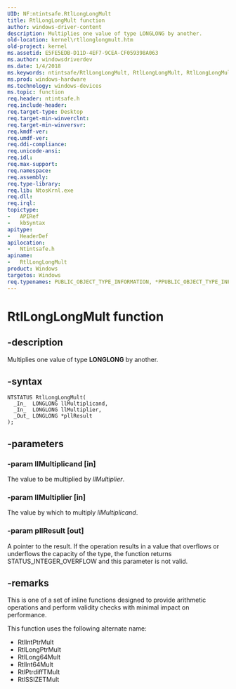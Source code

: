 ```yaml
---
UID: NF:ntintsafe.RtlLongLongMult
title: RtlLongLongMult function
author: windows-driver-content
description: Multiplies one value of type LONGLONG by another.
old-location: kernel\rtllonglongmult.htm
old-project: kernel
ms.assetid: E5FE5EDB-D11D-4EF7-9CEA-CF059398A063
ms.author: windowsdriverdev
ms.date: 1/4/2018
ms.keywords: ntintsafe/RtlLongLongMult, RtlLongLongMult, RtlLongLongMult function [Kernel-Mode Driver Architecture], kernel.rtllonglongmult
ms.prod: windows-hardware
ms.technology: windows-devices
ms.topic: function
req.header: ntintsafe.h
req.include-header: 
req.target-type: Desktop
req.target-min-winverclnt: 
req.target-min-winversvr: 
req.kmdf-ver: 
req.umdf-ver: 
req.ddi-compliance: 
req.unicode-ansi: 
req.idl: 
req.max-support: 
req.namespace: 
req.assembly: 
req.type-library: 
req.lib: NtosKrnl.exe
req.dll: 
req.irql: 
topictype: 
-	APIRef
-	kbSyntax
apitype: 
-	HeaderDef
apilocation: 
-	Ntintsafe.h
apiname: 
-	RtlLongLongMult
product: Windows
targetos: Windows
req.typenames: PUBLIC_OBJECT_TYPE_INFORMATION, *PPUBLIC_OBJECT_TYPE_INFORMATION
---
```


# RtlLongLongMult function


## -description


Multiplies one value of type <b>LONGLONG</b> by another.


## -syntax


````
NTSTATUS RtlLongLongMult(
  _In_  LONGLONG llMultiplicand,
  _In_  LONGLONG llMultiplier,
  _Out_ LONGLONG *pllResult
);
````


## -parameters




### -param llMultiplicand [in]

The value to be multiplied by <i>llMultiplier</i>.


### -param llMultiplier [in]

The value by which to multiply <i>llMultiplicand</i>.


### -param pllResult [out]

A pointer to the result. If the operation results in a value that overflows or underflows the capacity of the type, the function returns STATUS_INTEGER_OVERFLOW and this parameter is not valid.


## -remarks


This is one of a set of inline functions designed to provide arithmetic operations and perform validity checks with minimal impact on performance.

This function uses the following alternate name:
<ul>
<li>RtlIntPtrMult
</li>
<li>RtlLongPtrMult
</li>
<li>RtlLong64Mult
</li>
<li>RtlInt64Mult
</li>
<li>RtlPtrdiffTMult
</li>
<li>RtlSSIZETMult
</li>
</ul>

